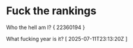 # Fuck the rankings

Who the hell am I?
{ 22360194 }

What fucking year is it?
[ 2025-07-11T23:13:20Z ]
